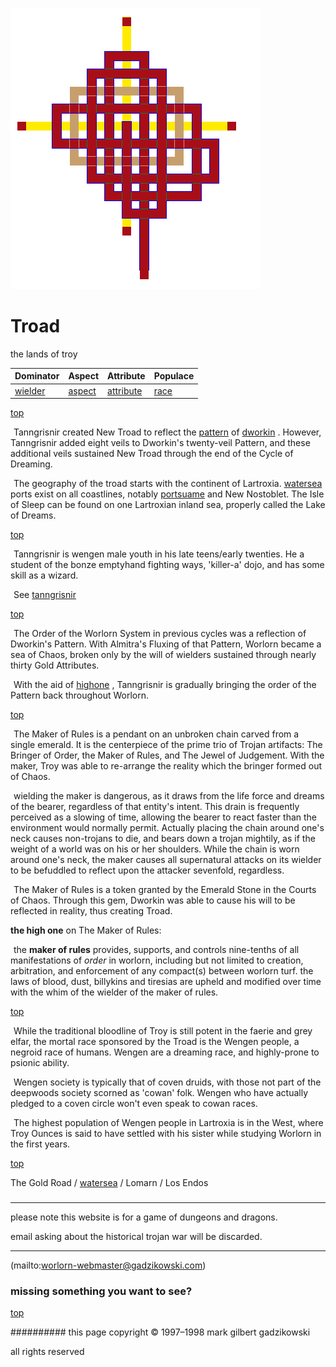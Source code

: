 ![pattern](assets/pattern.gif)

# Troad



the lands of troy

|  **Dominator**       |  **Aspect**        |  **Attribute**           |  **Populace**  | 
| -------------------- | ------------------ | ------------------------ | -------------- | 
|  [wielder](wielder)  |  [aspect](aspect)  |  [attribute](attribute)  |  [race](race)  | 

 

 [top](#top) 

  ![xparent](assets/xparent.gif) Tanngrisnir created New Troad to reflect the  [pattern](pattern.md)  of  [dworkin](dworkin.md) . However, Tanngrisnir added eight veils to Dworkin's twenty-veil Pattern, and these additional veils sustained New Troad through the end of the Cycle of Dreaming.

  ![xparent](assets/xparent.gif) The geography of the troad starts with the continent of Lartroxia.  [watersea](watersea.md)  ports exist on all coastlines, notably  [portsuame](portsuame.md)  and New Nostoblet. The Isle of Sleep can be found on one Lartroxian inland sea, properly called the Lake of Dreams.

 

 [top](#top) 

  ![xparent](assets/xparent.gif) Tanngrisnir is wengen male youth in his late teens/early twenties. He a student of the bonze emptyhand fighting ways, 'killer-a' dojo, and has some skill as a wizard.

  ![xparent](assets/xparent.gif) See  [tanngrisnir](tanngrisnir.md) 

 

 [top](#top) 

  ![xparent](assets/xparent.gif) The Order of the Worlorn System in previous cycles was a reflection of Dworkin's Pattern. With Almitra's Fluxing of that Pattern, Worlorn became a sea of Chaos, broken only by the will of wielders sustained through nearly thirty Gold Attributes.

  ![xparent](assets/xparent.gif) With the aid of  [highone](highone.md) , Tanngrisnir is gradually bringing the order of the Pattern back throughout Worlorn. 

 

 [top](#top) 

  ![xparent](assets/xparent.gif) The Maker of Rules is a pendant on an unbroken chain carved from a single emerald. It is the centerpiece of the prime trio of Trojan artifacts: The Bringer of Order, the Maker of Rules, and The Jewel of Judgement. With the maker, Troy was able to re-arrange the reality which the bringer formed out of Chaos.

  ![xparent](assets/xparent.gif) wielding the maker is dangerous, as it draws from the life force and dreams of the bearer, regardless of that entity's intent. This drain is frequently perceived as a slowing of time, allowing the bearer to react faster than the environment would normally permit. Actually placing the chain around one's neck causes non-trojans to die, and bears down a trojan mightily, as if the weight of a world was on his or her shoulders. While the chain is worn around one's neck, the maker causes all supernatural attacks on its wielder to be befuddled to reflect upon the attacker sevenfold, regardless.

  ![xparent](assets/xparent.gif) The Maker of Rules is a token granted by the Emerald Stone in the Courts of Chaos. Through this gem, Dworkin was able to cause his will to be reflected in reality, thus creating Troad.

 
 **the high one** on The Maker of Rules:

  ![xparent](assets/xparent.gif) the **maker of rules** provides, supports, and controls nine-tenths of all manifestations of *order* in worlorn, including but not limited to creation, arbitration, and enforcement of any compact(s) between worlorn turf. the laws of blood, dust, billykins and tiresias are upheld and modified over time with the whim of the wielder of the maker of rules.

 



 [top](#top) 

  ![xparent](assets/xparent.gif) While the traditional bloodline of Troy is still potent in the faerie and grey elfar, the mortal race sponsored by the Troad is the Wengen people, a negroid race of humans. Wengen are a dreaming race, and highly-prone to psionic ability.

  ![xparent](assets/xparent.gif) Wengen society is typically that of coven druids, with those not part of the deepwoods society scorned as 'cowan' folk. Wengen who have actually pledged to a coven circle won't even speak to cowan races.

  ![xparent](assets/xparent.gif) The highest population of Wengen people in Lartroxia is in the West, where Troy Ounces is said to have settled with his sister while studying Worlorn in the first years.

 

 [top](#top) 

The Gold Road /  [watersea](watersea.md)  / Lomarn / Los Endos






### 

---

please note this website is for a game of dungeons and dragons.

email asking about the historical trojan war will be discarded.



---





 (mailto:worlorn-webmaster@gadzikowski.com) 


### missing something you want to see?



 [top](#top) 


########## this page copyright © 1997–1998 mark gilbert gadzikowski

all rights reserved